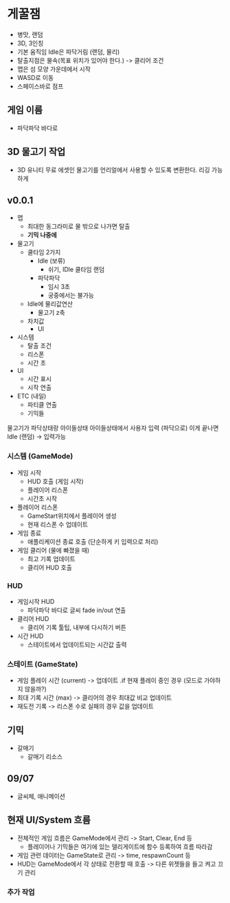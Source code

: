 # 게꿀잼

- 병맛, 랜덤
- 3D, 3인칭
- 기본 움직임 Idle은 파닥거림 (랜덤, 물리)
- 탈출지점은 물속(목표 위치가 있어야 한다.) -> 클리어 조건
- 맵은 섬 모양 가운데에서 시작
- WASD로 이동
- 스페이스바로 점프

## 게임 이름

- 파닥파닥 바다로

## 3D 물고기 작업

- 3D 유니티 무료 에셋인 물고기를 언리얼에서 사용할 수 있도록 변환한다. 리깅 가능하게

## v0.0.1

- 맵
  - 최대한 동그라미로 물 밖으로 나가면 탈출
  - **기믹 나중에**
- 물고기
  - 쿨타임 2가지
    - Idle (보류)
      - 쉬기, IDle 쿨타임 랜덤
    - 파닥파닥
      - 임시 3초
      - 궁중에서는 불가능
  - Idle에 물리값연산
    - 물고기 z축
  - 차치값
    - UI
- 시스템
  - 탈출 조건
  - 리스폰
  - 시간 초
- UI
  - 시간 표시
  - 시작 연출
- ETC (내일)
  - 파티클 연출
  - 기믹들

물고기가 파닥상태랑 아이들상태
아이들상태에서 사용자 입력 (파닥으로) 이게 끝나면 Idle (랜덤) -> 입력가능

### 시스템 (GameMode)

- 게임 시작
  - HUD 호출 (게임 시작)
  - 플레이어 리스폰
  - 시간초 시작
- 플레이어 리스폰
  - GameStart위치에서 플레이어 생성
  - 현재 리스폰 수 업데이트
- 게임 종료
  - 애플리케이션 종료 호출 (단순하게 키 입력으로 처리)
- 게임 클리어 (물에 빠졌을 때)
  - 최고 기록 업데이트
  - 클리어 HUD 호출 

### HUD

- 게임시작 HUD
  - 파닥파닥 바다로 글씨 fade in/out 연출
- 클리어 HUD
  - 클리어 기록 툴팁, 내부에 다시하기 버튼
- 시간 HUD
  - 스테이트에서 업데이트되는 시간값 출력

### 스테이트 (GameState)

- 게임 플레이 시간 (current) -> 업데이트 .if 현재 플레이 중인 경우 (모드로 가야하지 않을까?)
- 최대 기록 시간 (max) -> 클리어의 경우 최대값 비교 업데이트
- 재도전 기록 -> 리스폰 수로 실패의 경우 값을 업데이트

## 기믹

- 갈매기
  - 갈매기 리소스

## 09/07

- 글씨체, 애니메이션

## 현재 UI/System 흐름

- 전체적인 게임 흐름은 GameMode에서 관리 -> Start, Clear, End 등
  - 플레이어나 기믹들은 여기에 있는 델리게이트에 함수 등록하여 흐름 따라감
- 게임 관련 데이터는 GameState로 관리 -> time, respawnCount 등
- HUD는 GameMode에서 각 상태로 전환할 때 호출 -> 다른 위젯들을 들고 켜고 끄기 관리

### 추가 작업